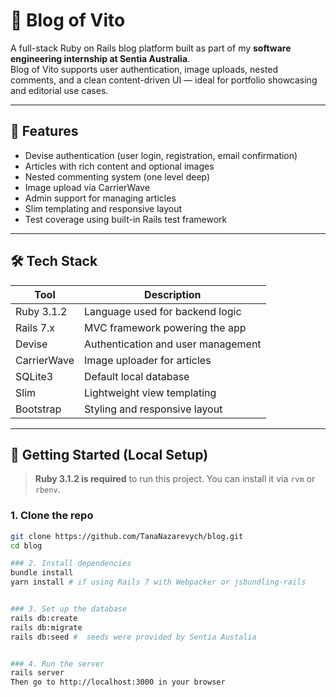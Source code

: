 # 📝 Blog of Vito

A full-stack Ruby on Rails blog platform built as part of my **software engineering internship at Sentia Australia**.  
Blog of Vito supports user authentication, image uploads, nested comments, and a clean content-driven UI — ideal for portfolio showcasing and editorial use cases.

---

## 🌟 Features

-  Devise authentication (user login, registration, email confirmation)
-  Articles with rich content and optional images
-  Nested commenting system (one level deep)
-  Image upload via CarrierWave
-  Admin support for managing articles
-  Slim templating and responsive layout
-  Test coverage using built-in Rails test framework

---

## 🛠 Tech Stack

| Tool           | Description                                  |
|----------------|----------------------------------------------|
| Ruby 3.1.2      | Language used for backend logic              |
| Rails 7.x       | MVC framework powering the app               |
| Devise          | Authentication and user management           |
| CarrierWave     | Image uploader for articles                  |
| SQLite3         | Default local database                       |
| Slim            | Lightweight view templating                  |
| Bootstrap       | Styling and responsive layout                |

---

## 🚀 Getting Started (Local Setup)

> **Ruby 3.1.2 is required** to run this project. You can install it via `rvm` or `rbenv`.

### 1. Clone the repo

```bash
git clone https://github.com/TanaNazarevych/blog.git
cd blog

### 2. Install dependencies
bundle install
yarn install # if using Rails 7 with Webpacker or jsbundling-rails


### 3. Set up the database
rails db:create
rails db:migrate
rails db:seed #  seeds were provided by Sentia Austalia


### 4. Run the server
rails server
Then go to http://localhost:3000 in your browser




